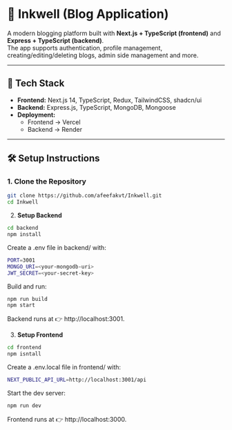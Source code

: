 # 📝 Inkwell (Blog Application)

A modern blogging platform built with **Next.js + TypeScript (frontend)** and **Express + TypeScript (backend)**.  
The app supports authentication, profile management, creating/editing/deleting blogs, admin side management and more.

---

## 🚀 Tech Stack
- **Frontend:** Next.js 14, TypeScript, Redux, TailwindCSS, shadcn/ui  
- **Backend:** Express.js, TypeScript, MongoDB, Mongoose  
- **Deployment:**  
  - Frontend → Vercel 
  - Backend → Render

---

## 🛠️ Setup Instructions

### 1. Clone the Repository
```bash
git clone https://github.com/afeefakvt/Inkwell.git
cd Inkwell
```

2. **Setup Backend**

```bash
cd backend
npm install
```
Create a .env file in backend/ with:

```bash
PORT=3001
MONGO_URI=<your-mongodb-uri>
JWT_SECRET=<your-secret-key>
```

Build and run:

```bash
npm run build
npm start

```
Backend runs at 👉 http://localhost:3001.

3. **Setup Frontend**

```bash
cd frontend
npm isntall
```

Create a .env.local file in frontend/ with:

```bash
NEXT_PUBLIC_API_URL=http://localhost:3001/api
```
Start the dev server:

```bash
npm run dev
```
Frontend runs at 👉 http://localhost:3000.
